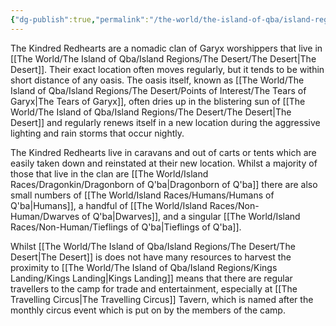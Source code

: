 ```yaml
---
{"dg-publish":true,"permalink":"/the-world/the-island-of-qba/island-regions/the-desert/settlements/the-kindred-redhearts/"}
---
```


The Kindred Redhearts are a nomadic clan of Garyx worshippers that live in [[The World/The Island of Qba/Island Regions/The Desert/The Desert\|The Desert]]. Their exact location often moves regularly, but it tends to be within short distance of any oasis. The oasis itself, known as [[The World/The Island of Qba/Island Regions/The Desert/Points of Interest/The Tears of Garyx\|The Tears of Garyx]], often dries up in the blistering sun of [[The World/The Island of Qba/Island Regions/The Desert/The Desert\|The Desert]] and regularly renews itself in a new location during the aggressive lighting and rain storms that occur nightly. 

The Kindred Redhearts live in caravans and out of carts or tents which are easily taken down and reinstated at their new location. Whilst a majority of those that live in the clan are [[The World/Island Races/Dragonkin/Dragonborn of Q'ba\|Dragonborn of Q'ba]] there are also small numbers of [[The World/Island Races/Humans/Humans of Q'ba\|Humans]], a handful of [[The World/Island Races/Non-Human/Dwarves of Q'ba\|Dwarves]], and a singular [[The World/Island Races/Non-Human/Tieflings of Q'ba\|Tieflings of Q'ba]].

Whilst [[The World/The Island of Qba/Island Regions/The Desert/The Desert\|The Desert]] is does not have many resources to harvest the proximity to [[The World/The Island of Qba/Island Regions/Kings Landing/Kings Landing\|Kings Landing]] means that there are regular travellers to the camp for trade and entertainment, especially at [[The Travelling Circus\|The Travelling Circus]] Tavern, which is named after the monthly circus event which is put on by the members of the camp.